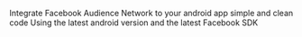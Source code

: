 Integrate Facebook Audience Network to your android app simple and clean code
Using the latest android version and the latest Facebook SDK
